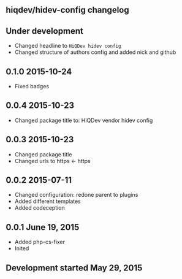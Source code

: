 hiqdev/hidev-config changelog
-----------------------------

## Under development

- Changed headline to `HiQDev hidev config`
- Changed structure of authors config and added nick and github

## 0.1.0 2015-10-24

- Fixed badges

## 0.0.4 2015-10-23

- Changed package title to: HiQDev vendor hidev config

## 0.0.3 2015-10-23

- Changed package title
- Changed urls to https <- https

## 0.0.2 2015-07-11

- Changed configuration: redone parent to plugins
- Added different templates
- Added codeception

## 0.0.1 June 19, 2015

- Added php-cs-fixer
- Inited

## Development started May 29, 2015

